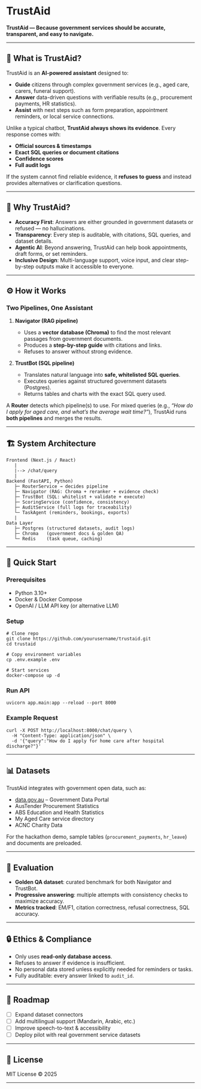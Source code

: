 # TrustAid

**TrustAid — Because government services should be accurate, transparent, and easy to navigate.**

---

## 🌟 What is TrustAid?

TrustAid is an **AI-powered assistant** designed to:
- **Guide** citizens through complex government services (e.g., aged care, carers, funeral support).
- **Answer** data-driven questions with verifiable results (e.g., procurement payments, HR statistics).
- **Assist** with next steps such as form preparation, appointment reminders, or local service connections.

Unlike a typical chatbot, **TrustAid always shows its evidence**. Every response comes with:
- **Official sources & timestamps**  
- **Exact SQL queries or document citations**  
- **Confidence scores**  
- **Full audit logs**  

If the system cannot find reliable evidence, it **refuses to guess** and instead provides alternatives or clarification questions.

---

## 🔑 Why TrustAid?

- **Accuracy First**: Answers are either grounded in government datasets or refused — no hallucinations.  
- **Transparency**: Every step is auditable, with citations, SQL queries, and dataset details.  
- **Agentic AI**: Beyond answering, TrustAid can help book appointments, draft forms, or set reminders.  
- **Inclusive Design**: Multi-language support, voice input, and clear step-by-step outputs make it accessible to everyone.  

---

## ⚙️ How it Works

### Two Pipelines, One Assistant
1. **Navigator (RAG pipeline)**  
   - Uses a **vector database (Chroma)** to find the most relevant passages from government documents.  
   - Produces a **step-by-step guide** with citations and links.  
   - Refuses to answer without strong evidence.  

2. **TrustBot (SQL pipeline)**  
   - Translates natural language into **safe, whitelisted SQL queries**.  
   - Executes queries against structured government datasets (Postgres).  
   - Returns tables and charts with the exact SQL query used.  

A **Router** detects which pipeline(s) to use. For mixed queries (e.g., *“How do I apply for aged care, and what’s the average wait time?”*), TrustAid runs **both pipelines** and merges the results.

---

## 🏗️ System Architecture

    Frontend (Next.js / React)
       |
       |--> /chat/query
       |
    Backend (FastAPI, Python)
       ├─ RouterService → decides pipeline
       ├─ Navigator (RAG: Chroma + reranker + evidence check)
       ├─ TrustBot (SQL: whitelist + validate + execute)
       ├─ ScoringService (confidence, consistency)
       ├─ AuditService (full logs for traceability)
       └─ TaskAgent (reminders, bookings, exports)
       |
    Data Layer
       ├─ Postgres (structured datasets, audit logs)
       ├─ Chroma   (government docs & golden QA)
       └─ Redis    (task queue, caching)

---

## 🚀 Quick Start

### Prerequisites
- Python 3.10+
- Docker & Docker Compose
- OpenAI / LLM API key (or alternative LLM)

### Setup

    # Clone repo
    git clone https://github.com/yourusername/trustaid.git
    cd trustaid

    # Copy environment variables
    cp .env.example .env

    # Start services
    docker-compose up -d

### Run API

    uvicorn app.main:app --reload --port 8000

### Example Request

    curl -X POST http://localhost:8000/chat/query \
      -H "Content-Type: application/json" \
      -d '{"query":"How do I apply for home care after hospital discharge?"}'

---

## 📊 Datasets

TrustAid integrates with government open data, such as:
- [data.gov.au](https://data.gov.au) – Government Data Portal  
- AusTender Procurement Statistics  
- ABS Education and Health Statistics  
- My Aged Care service directory  
- ACNC Charity Data  

For the hackathon demo, sample tables (`procurement_payments`, `hr_leave`) and documents are preloaded.

---

## 🧪 Evaluation

- **Golden QA dataset**: curated benchmark for both Navigator and TrustBot.  
- **Progressive answering**: multiple attempts with consistency checks to maximize accuracy.  
- **Metrics tracked**: EM/F1, citation correctness, refusal correctness, SQL accuracy.  

---

## 🔒 Ethics & Compliance

- Only uses **read-only database access**.  
- Refuses to answer if evidence is insufficient.  
- No personal data stored unless explicitly needed for reminders or tasks.  
- Fully auditable: every answer linked to `audit_id`.

---

## 📌 Roadmap

- [ ] Expand dataset connectors  
- [ ] Add multilingual support (Mandarin, Arabic, etc.)  
- [ ] Improve speech-to-text & accessibility  
- [ ] Deploy pilot with real government service datasets  

---

## 📜 License

MIT License © 2025

---

